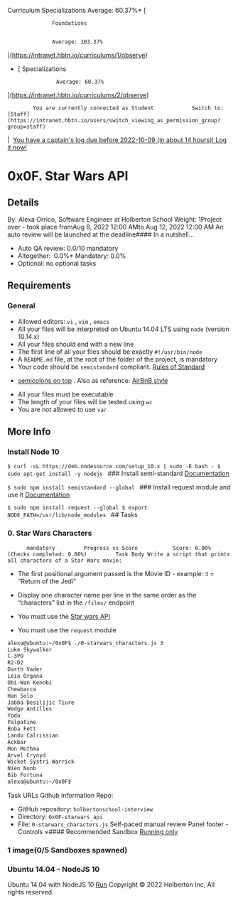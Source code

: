 Curriculum Specializations Average: 60.37%\* [

                  Foundations


                  Average: 103.37%

](https://intranet.hbtn.io/curriculums/1/observe)

- [
  Specializations

                  Average: 60.37%

](https://intranet.hbtn.io/curriculums/2/observe)

            You are currently connected as Student            Switch to:            [Staff](https://intranet.hbtn.io/users/switch_viewing_as_permission_group?group=staff)

|  [You have a captain's log due before 2022-10-09 (in about 14 hours)! Log it now!](https://intranet.hbtn.io/captain_logs/123849/edit)

# 0x0F. Star Wars API

## Details

By: Alexa Orrico, Software Engineer at Holberton School Weight: 1Project over - took place fromAug 8, 2022 12:00 AMto Aug 12, 2022 12:00 AM An auto review will be launched at the deadline#### In a nutshell…

- Auto QA review: 0.0/10 mandatory
- Altogether:  0.0%\* Mandatory: 0.0%
- Optional: no optional tasks

## Requirements

### General

- Allowed editors: `vi` , `vim` , `emacs`
- All your files will be interpreted on Ubuntu 14.04 LTS using `node` (version 10.14.x)
- All your files should end with a new line
- The first line of all your files should be exactly `#!/usr/bin/node`
- A `README.md` file, at the root of the folder of the project, is mandatory
- Your code should be `semistandard` compliant. [Rules of Standard](https://intranet.hbtn.io/rltoken/7fwr0AM1Ph_2YpibFmY3wA)

* [semicolons on top](https://intranet.hbtn.io/rltoken/s5n5IBBMZqfuk62xeimYrg)
  . Also as reference: [AirBnB style](https://intranet.hbtn.io/rltoken/nTwC1UjurAXd9SajmXhb2w)

- All your files must be executable
- The length of your files will be tested using `wc`
- You are not allowed to use `var`

## More Info

### Install Node 10

`$ curl -sL https://deb.nodesource.com/setup_10.x | sudo -E bash - $ sudo apt-get install -y nodejs ` ### Install semi-standard
[Documentation](https://intranet.hbtn.io/rltoken/s5n5IBBMZqfuk62xeimYrg)

`$ sudo npm install semistandard --global ` ### Install request module and use it
[Documentation](https://intranet.hbtn.io/rltoken/-XDycLgGLJXzwsj9cZGFUw)

`$ sudo npm install request --global $ export NODE_PATH=/usr/lib/node_modules ` ## Tasks

### 0. Star Wars Characters

          mandatory         Progress vs Score           Score: 0.00% (Checks completed: 0.00%)         Task Body Write a script that prints all characters of a Star Wars movie:

- The first positional argument passed is the Movie ID - example: `3` = “Return of the Jedi”
- Display one character name per line in the same order as the “characters” list in the `/films/` endpoint
- You must use the [Star wars API](https://intranet.hbtn.io/rltoken/aiMsg1QkH-FuPn7gyo9O6A)

- You must use the `request` module

```bash
alexa@ubuntu:~/0x0F$ ./0-starwars_characters.js 3
Luke Skywalker
C-3PO
R2-D2
Darth Vader
Leia Organa
Obi-Wan Kenobi
Chewbacca
Han Solo
Jabba Desilijic Tiure
Wedge Antilles
Yoda
Palpatine
Boba Fett
Lando Calrissian
Ackbar
Mon Mothma
Arvel Crynyd
Wicket Systri Warrick
Nien Nunb
Bib Fortuna
alexa@ubuntu:~/0x0F$

```

Task URLs Github information Repo:

- GitHub repository: `holbertonschool-interview`
- Directory: `0x0F-starwars_api`
- File: `0-starwars_characters.js`
  Self-paced manual review Panel footer - Controls
  ×#### Recommended Sandbox
  [Running only]()

### 1 image(0/5 Sandboxes spawned)

### Ubuntu 14.04 - NodeJS 10

Ubuntu 14.04 with NodeJS 10
[Run]()
Copyright © 2022 Holberton Inc, All rights reserved.
